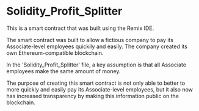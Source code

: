 # Solidity_Profit_Splitter

This is a smart contract that was built using the Remix IDE.  

The smart contract was built to allow a fictious company to pay its Associate-level employees quickily and easily. The company created its own Ethereum-compatible blockchain. 

In the 'Solidity_Profit_Splitter' file, a key assumption is that all Associate employees make the same amount of money. 

The purpose of creating this smart contract is not only able to better to more quickly and easily pay its Associate-level employees, but it also now has increased transparency by making this information public on the blockchain.  
